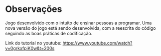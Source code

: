 # Observações
Jogo desenvolvido com o intuito de ensinar pessoas a programar.
Uma nova versão do jogo está sendo desenvolvida, com a reescrita do código seguindo as boas práticas de codificação. 

Link do tutorial no youtube: https://www.youtube.com/watch?v=0grkxfpiK0w&t=200s
